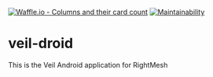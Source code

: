 [![Waffle.io - Columns and their card count](https://badge.waffle.io/MarshallAsch/veil-droid.svg?columns=all)](https://waffle.io/MarshallAsch/veil-droid) [![Maintainability](https://api.codeclimate.com/v1/badges/d45dd3818533de92bebd/maintainability)](https://codeclimate.com/github/MarshallAsch/veil-droid/maintainability)
# veil-droid
This is the Veil Android application for RightMesh
